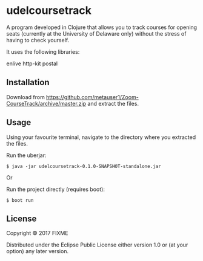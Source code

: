 # udelcoursetrack

A program developed in Clojure that allows you to track courses for opening seats (currently at the University of Delaware only) without the stress of having to check yourself.

It uses the following libraries:

enlive 
http-kit 
postal

## Installation

Download from https://github.com/metauser1/Zoom-CourseTrack/archive/master.zip and extract the files.

## Usage

Using your favourite terminal, navigate to the directory where you extracted the files.

Run the uberjar:

    $ java -jar udelcoursetrack-0.1.0-SNAPSHOT-standalone.jar

Or

Run the project directly (requires boot):

    $ boot run

## License

Copyright © 2017 FIXME

Distributed under the Eclipse Public License either version 1.0 or (at
your option) any later version.
